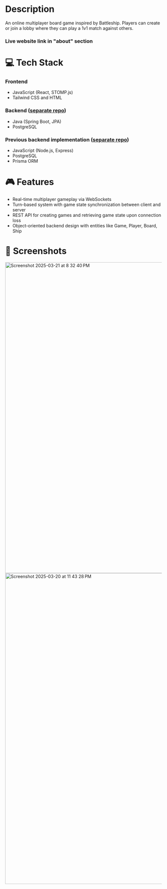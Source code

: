 # Description
An online multiplayer board game inspired by Battleship. Players can create or join a lobby where they can play a 1v1 match against others.

### Live website link in "about" section

# 💻 Tech Stack
### Frontend
* JavaScript (React, STOMP.js)
* Tailwind CSS and HTML

### Backend ([separate repo](https://github.com/Charles-S01/navalwarfarespring))
* Java (Spring Boot, JPA)
* PostgreSQL

### Previous backend implementation ([separate repo](https://github.com/Charles-S01/naval-warfare-backend))
* JavaScript (Node.js, Express)
* PostgreSQL
* Prisma ORM

# 🎮 Features
- Real-time multiplayer gameplay via WebSockets
- Turn-based system with game state synchronization between client and server
- REST API for creating games and retrieving game state upon connection loss
- Object-oriented backend design with entities like Game, Player, Board, Ship

# 📸 Screenshots
<img width="1000" alt="Screenshot 2025-03-21 at 8 32 40 PM" src="https://github.com/user-attachments/assets/0e41e58a-9866-4b1c-a20f-382b04d08812" />
<img width="1000" alt="Screenshot 2025-03-20 at 11 43 28 PM" src="https://github.com/user-attachments/assets/2aa976cd-e731-44c6-8153-971ae5fea1f4" />
